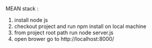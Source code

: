 MEAN stack : 

1. install node js
2. checkout project and run npm install on local machine
3. from project root path run node server.js
4. open brower go to http://localhost:8000/

